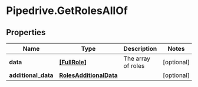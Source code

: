 # Pipedrive.GetRolesAllOf

## Properties

Name | Type | Description | Notes
------------ | ------------- | ------------- | -------------
**data** | [**[FullRole]**](FullRole.md) | The array of roles | [optional] 
**additional_data** | [**RolesAdditionalData**](RolesAdditionalData.md) |  | [optional] 


